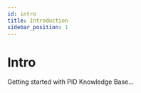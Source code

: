 ```yaml
---
id: intro
title: Introduction
sidebar_position: 1
---
```


# Intro

Getting started with PID Knowledge Base...